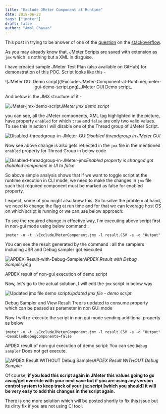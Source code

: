 ```yaml
---
title: "Exclude JMeter Component at Runtime"
date: 2019-06-23
tags: ["jmeter"]
draft: false
author: "Amol Chavan"
---
```


This post in trying to be answer of one of the [question](https://stackoverflow.com/questions/56545015/jmeter-execute-specific-components-only-on-gui-and-not-cli) on the [stackoverflow](http://www.stackoverflow.com).

As you may already know that, JMeter Scripts are saved with extension as `jmx` which is nothing but a XML in disguise.

I have created sample JMeter Test Plan (also available on GitHub) for demonstration of this POC. Script looks like this -

<center>![JMeter GUI Demo script](/Exclude-JMeter-Component-at-Runtime/jmeter-gui-demo-script.png)_JMeter GUI Demo script_</center>

And below is the JMX structure of it -

![JMeter-jmx-demo-script](/Exclude-JMeter-Component-at-Runtime/JMeter-jmx-demo-script.png)_JMeter jmx demo script_

you can see, all the JMeter components, XML tag highlighted in the picture, have property `enabled` for which `true` and `false` are only two valid values. To see this in action I will disable one of the Thread group of JMeter Script.

![Disabled-threadgroup-in-JMeter-GUI](/Exclude-JMeter-Component-at-Runtime/Disabled-threadgroup-in-JMeter-GUI.png)_Disabled threadgroup in JMeter GUI_

Now see above change is also gets reflected in the `jmx` file in the mentioned `enabled` property for Thread Group in below code

![Disabled-threadgroup-in-JMeter-jmx](/Exclude-JMeter-Component-at-Runtime/Disabled-threadgroup-in-JMeter-jmx.png)_Enabled property is changed got diabaled component in UI to false_

So above simple analysis shows that if we want to toggle script at the runtime execution in CLI mode, we need to make the changes in `jmx` file such that required component must be marked as false for enabled property.

I expect, some of you might also knew this. So to solve the problem at hand, we need to change the flag at run time and for that we can leverage host OS on which script is running or we can use below approach:

To see the required change in effective way, I'm executing above script first in non-gui mode using below command :

    jmeter -n -t .\ExcludeJMeterComponent.jmx -l result.CSV -e -o "Output"

You can see the result generated by the command : all the samplers including JSR and Debug sampler got executed

![APDEX-Result-with-Debug-Sampler](/Exclude-JMeter-Component-at-Runtime/APDEX-Result-with-Debug-Sampler.png)_APDEX Result with Debug Sampler.png_

APDEX result of non-gui execution of demo script

Now, let's go to the actual solution, I will edit the `jmx` script in below way

![Updated jmx file demo script](/Exclude-JMeter-Component-at-Runtime/updated-jmx-file-demo-script.png)_Updated jmx file - demo script_

Debug Sampler and View Result Tree is updated to consume property which can be passed as parameter in non GUI mode

Now I will re-execute the script in non gui mode sending additional property as below

    jmeter -n -t .\ExcludeJMeterComponent.jmx -l result.CSV -e -o "Output" -DenabledDebugComponents=false

APDEX result of non-gui execution of demo script: You can see `Debug sampler` Does not get execute.

![APDEX Result WITHOUT Debug Sampler](/Exclude-JMeter-Component-at-Runtime/APDEX-Result-WITHOUT-Debug-Sampler.png)_APDEX Result WITHOUT Debug Sampler_



Of course, **if you load this script again in JMeter this values going to go away/get override with your next save but if you are using any version control system to keep track of your `jmx` script [which you should] it will be very easy to add this changes in the script again.**

There is one more solution which will be posted shortly to fix this issue but its dirty fix if you are not using CI tool.










